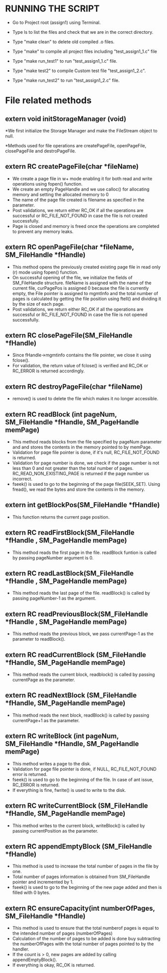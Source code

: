 
# RUNNING THE SCRIPT

* Go to Project root (assign1) using Terminal.

* Type ls to list the files and check that we are in the correct directory.

* Type "make clean" to delete old compiled .o files.

* Type "make" to compile all project files including "test_assign1_1.c" file

* Type "make run_test1" to run "test_assign1_1.c" file.

* Type "make test2" to compile Custom test file "test_assign1_2.c".

* Type "make run_test2" to run "test_assign1_2.c" file.


# File related methods


## extern void initStorageManager (void)
  *We first initialize the Storage Manager and make the FileStream object to null.

  *Methods used for file operations are createPageFile, openPageFile, closePageFile and destroPageFile.

## extern RC createPageFile(char \*fileName)

 * We create a page file in w+ mode enabling it for both read and write operations using fopen() function.
 * We create an empty PageHandle and we use calloc() for allocating memory and setting the allocated memory to 0
 * The name of the page file created is filename as specified in the parameter.
 * Post validations, we return either RC_OK if all the operations are successful or RC_FILE_NOT_FOUND in case the file is not created successfully.
 * Page is closed and memory is freed once the operations are completed to prevent any memory leaks.

## extern RC openPageFile(char \*fileName, SM_FileHandle \*fHandle)

 * This method opens the previously created existing page file in read only (r) mode using fopen() function.
 * On successful opening of the file, we initialize the fields of SM_FileHandle structure.
  fileName is assigned with the name of the current file, curPagePos is assigned 0 because the   file is currently empty, the File pointer is assigned to mgmtInfo and the total number of pages is calculated by getting the file position using ftell() and dividing it by the size of each page.
 * Post validations, we return either RC_OK if all the operations are successful or RC_FILE_NOT_FOUND in case the file is not opened successfully.

## extern RC closePageFile(SM_FileHandle *fHandle)

 * Since fHandle->mgmtinfo contains the file pointer, we close it using fclose().
 * For validation, the return value of fclose() is verified and RC_OK or RC_ERROR is returned accordingly.

## extern RC destroyPageFile(char *fileName)

 * remove() is used to delete the file which makes it no longer accessible.

## extern RC readBlock (int pageNum, SM_FileHandle *fHandle, SM_PageHandle memPage)

 * This method reads blocks from the file specified by pageNum parameter and and stores the contents in the memory pointed to by memPage.
 * Validation for page file pointer is done, if it's null, RC_FILE_NOT_FOUND is returned.
 * Validation for page number is done, we check if the page number is not less than 0 and not greater than the total number of pages. RC_READ_NON_EXISTING_PAGE is returned if the page number us incorrect.
 * fseek() is used to go to the beginning of the page file(SEEK_SET). Using fread(), we read the bytes and store the contents in the memory.

## extern int getBlockPos(SM_FileHandle *fHandle)
* This function returns the current page position.

## extern RC readFirstBlock(SM_FileHandle *fHandle , SM_PageHandle memPage)
* This method reads the first page in the file. readBlock funtion is called by passing pageNumber argument is 0.

## extern RC readLastBlock(SM_FileHandle *fHandle , SM_PageHandle memPage)
* This method reads the last page of the file. readBlock() is called by passing pageNumber-1 as the argument.

## extern RC readPreviousBlock(SM_FileHandle *fHandle , SM_PageHandle memPage)
* This method reads the previous block, we pass currentPage-1 as the parameter to readBlock().

## extern RC readCurrentBlock (SM_FileHandle *fHandle, SM_PageHandle memPage)
* This method reads the current block, readblock() is called by passing currentPage as the parameter.

## extern RC readNextBlock (SM_FileHandle *fHandle, SM_PageHandle memPage)
* This method reads the next block, readBlock() is called by passing currentPage+1 as the parameter.

## extern RC writeBlock (int pageNum, SM_FileHandle *fHandle, SM_PageHandle memPage)
* This method writes a page to the disk.
* Validation for page file pointer is done, if NULL, RC_FILE_NOT_FOUND error is returned.
* fseek() is used to go to the beginning of the file. In case of ant issue, RC_ERROR is returned.
* If everything is fine, fwrite() is used to write to the disk.

## extern RC writeCurrentBlock (SM_FileHandle *fHandle, SM_PageHandle memPage)
* This method writes to the current block, writeBlock() is called by passing currentPosition as the parameter.

## extern RC appendEmptyBlock (SM_FileHandle *fHandle)
* This method is used to increase the total number of pages in the file by one.
* Total number of pages information is obtained from SM_FileHandle pointer and incremented by 1.
* fseek() is used to go to the beginning of the new page added and then is filled with 0 bytes.

## extern RC ensureCapacity(int numberOfPages, SM_FileHandle *fHandle)
* This method is used to ensure that the total numberof pages is equal to the intended number of pages (numberOfPages)
* Calculation of the number of pages to be added is done buy subtracting the numberOfPages with the total number of pages pointed to by the handler.
* If the count is > 0, new pages are added by calling appendEmptyBlock().
* If everything is okay, RC_OK is returned.
